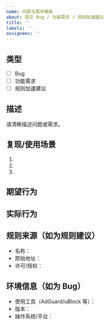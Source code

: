 ```yaml
---
name: 问题与需求模板
about: 提交 Bug / 功能需求 / 规则加速建议
title: ''
labels: ''
assignees: ''
---
```


## 类型

- [ ] Bug
- [ ] 功能需求
- [ ] 规则加速建议

## 描述

请清晰描述问题或需求。

## 复现/使用场景

1. 
2. 
3. 

## 期望行为


## 实际行为


## 规则来源（如为规则建议）

- 名称：
- 原始地址：
- 许可/授权：

## 环境信息（如为 Bug）

- 使用工具（AdGuard/uBlock 等）：
- 版本：
- 操作系统/平台：


